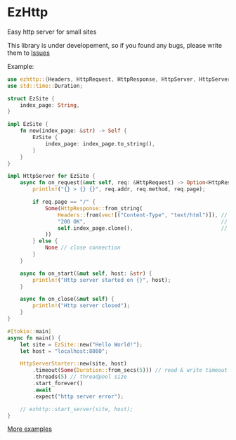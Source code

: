 # EzHttp
Easy http server for small sites

This library is under developement, so if you found any bugs, please write them to [Issues](https://github.com/MeexReay/ezhttp/issues)

Example:
```rust
use ezhttp::{Headers, HttpRequest, HttpResponse, HttpServer, HttpServerStarter};
use std::time::Duration;

struct EzSite {
    index_page: String,
}

impl EzSite {
    fn new(index_page: &str) -> Self {
        EzSite {
            index_page: index_page.to_string(),
        }
    }
}

impl HttpServer for EzSite {
    async fn on_request(&mut self, req: &HttpRequest) -> Option<HttpResponse> {
        println!("{} > {} {}", req.addr, req.method, req.page);

        if req.page == "/" {
            Some(HttpResponse::from_string(
                Headers::from(vec![("Content-Type", "text/html")]), // response headers
                "200 OK",                                           // response status code
                self.index_page.clone(),                            // response body
            ))
        } else {
            None // close connection
        }
    }

    async fn on_start(&mut self, host: &str) {
        println!("Http server started on {}", host);
    }

    async fn on_close(&mut self) {
        println!("Http server closed");
    }
}

#[tokio::main]
async fn main() {
    let site = EzSite::new("Hello World!");
    let host = "localhost:8080";

    HttpServerStarter::new(site, host)
        .timeout(Some(Duration::from_secs(5))) // read & write timeout
        .threads(5) // threadpool size
        .start_forever()
        .await
        .expect("http server error");

    // ezhttp::start_server(site, host);
}
```

[More examples](https://github.com/MeexReay/ezhttp/blob/main/examples)
